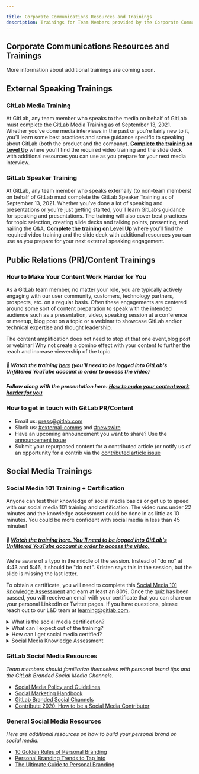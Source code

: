 ```yaml
---

title: Corporate Communications Resources and Trainings
description: Trainings for Team Members provided by the Corporate Communications Team
---
```

## Corporate Communications Resources and Trainings


More information about additional trainings are coming soon.







## External Speaking Trainings

### GitLab Media Training

At GitLab, any team member who speaks to the media on behalf of GitLab must complete the GitLab Media Training as of September 13, 2021. Whether you’ve done media interviews in the past or you’re fairly new to it, you’ll learn some best practices and some guidance specific to speaking about GitLab (both the product and the company). **[Complete the training on Level Up](https://levelup.gitlab.com/access/saml/login/internal-team-members?returnTo=https://levelup.gitlab.com/learn/course/gitlab-media-training)** where you’ll find the required video training and the slide deck with additional resources you can use as you prepare for your next media interview.

### GitLab Speaker Training

At GitLab, any team member who speaks externally (to non-team members) on behalf of GitLab must complete the GitLab Speaker Training as of September 13, 2021. Whether you’ve done a lot of speaking and presentations or you’re just getting started, you’ll learn GitLab’s guidance for speaking and presentations. The training will also cover best practices for topic selection, creating slide decks and talking points, presenting, and nailing the Q&A. **[Complete the training on Level Up](https://levelup.gitlab.com/access/saml/login/internal-team-members?returnTo=https://levelup.gitlab.com/learn/course/gitlab-speaker-training-2021)** where you’ll find the required video training and the slide deck with additional resources you can use as you prepare for your next external speaking engagement.

## Public Relations (PR)/Content Trainings

### How to Make Your Content Work Harder for You

As a GitLab team member, no matter your role, you are typically actively engaging with our user community, customers, technology partners, prospects, etc. on a regular basis. Often these engagements are centered around some sort of content preparation to speak with the intended audience such as a presentation, video, speaking session at a conference or meetup, blog post on a topic or a webinar to showcase GitLab and/or technical expertise and thought leadership.

The content amplification does not need to stop at that one event,blog post or webinar! Why not create a domino effect with your content to further the reach and increase viewership of the topic.

##### 🔗 Watch the training [here](https://youtu.be/VrKd89vJizM) (you'll need to be logged into GitLab's Unfiltered YouTube account in order to access the video)

##### Follow along with the presentation here: [How to make your content work harder for you](https://docs.google.com/presentation/d/1RPSkAWtXtWfbuoHD9D1iSdt5o1d7a4MA5QPGjGeFFXM/edit#slide=id.g29a70c6c35_0_68)

### How to get in touch with GitLab PR/Content

- Email us: [press@gitlab.com](mailto:press@gitlab.com)
- Slack us: [#external-comms](https://gitlab.slack.com/archives/CB274TZRR) and [#newswire](https://gitlab.slack.com/archives/CERAPFN7R)
- Have an upcoming announcement you want to share? Use the [announcement issue](https://gitlab.com/gitlab-com/marketing/corporate_marketing/corporate-marketing/-/issues/new?issuable_template=announcement)
- Submit your repurposed content for a contributed article (or notify us of an opportunity for a contrib via the [contributed article issue](https://gitlab.com/gitlab-com/marketing/corporate_marketing/corporate-marketing/-/issues/new#)

## Social Media Trainings

### Social Media 101 Training + Certification

Anyone can test their knowledge of social media basics or get up to speed with our social media 101 training and certification. The video runs under 22 minutes and the knowledge assessment could be done in as little as 10 minutes. You could be more confident with social media in less than 45 minutes!

##### 🔗 [Watch the training here. You'll need to be logged into GitLab's Unfiltered YouTube account in order to access the video.](https://youtu.be/c5UcbNYVTu4)
We're aware of a typo in the middle of the session. Instead of "do no" at 4:43 and 5:46, it should be "do not". Kristen says this in the session, but the slide is missing the last letter.

To obtain a certificate, you will need to complete this [Social Media 101 Knowledge Assessment](https://forms.gle/X5toY6A1jhguYyfj8) and earn at least an 80%. Once the quiz has been passed, you will receive an email with your certificate that you can share on your personal LinkedIn or Twitter pages. If you have questions, please reach out to our L&D team at [learning@gitlab.com](mailto:learning@gitlab.com).
<details>
  <summary markdown='span'>
    What is the social media certification?
  </summary>

GitLab’s social media certification will be received by team members who complete the Learning and Development: Let’s Get Social Media Certified training.
Once you complete the Social Media Assessment you can respond to any GitLab mentions which you feel you can provide value to. Once certified you will feel empowered to talk about GitLab and your work on your own social media channels.

</details>

<details>
 <summary markdown='span'>
 What can I expect out of the training?
 </summary>

This training focuses on enabling team members to supplement their channels with content without a formal Employee Advocacy tool to share from. The social media team will provide tips on how to set your profile up for success, how to curate content, and how to engage like an expert. By completing this training, team members will take their previous social 101 to a 202 skill set. You will walk away with a social media certificate, and personal brand confidence.

</details>

<details>
 <summary markdown='span'>
 How can I get social media certified?
 </summary>

It is not required to be active on social media as a GitLab team member. It is also not required that you speak on behalf of GitLab on social platforms. However, if you do talk about work-related matters that are within your area of job responsibility- you must disclose your affiliation with GitLab. And before you do- you must get certified after taking the L&D: Let’s Get Social Media Certified training.

</details>

<details>
  <summary markdown='span'>
    Social Media Knowledge Assessment
  </summary>

Anyone can become certified in the GitLab Social Media Training. To obtain certification, you will need to complete this Social Media Knowledge Assessment and earn at least an 80%. Once the quiz has been passed, you will receive an email with your certification that you can share on your personal LinkedIn or Twitter pages. If you have questions, please reach out to our L&D team at learning@gitlab.com.

</details>

### GitLab Social Media Resources

_Team members should familiarize themselves with personal brand tips and the GitLab Branded Social Media Channels._

- [Social Media Policy and Guidelines](/handbook/marketing/team-member-social-media-policy/)
- [Social Marketing Handbook](/handbook/marketing/integrated-marketing/digital-strategy/social-marketing/)
- [GitLab Branded Social Channels](/handbook/marketing/integrated-marketing/digital-strategy/social-marketing/#primary-social-channels-audiences-and-calendaring-)
- [Contribute 2020: How to be a Social Media Contributor](https://www.youtube.com/watch?v=csWMZuUM3w8#action=share)

### General Social Media Resources

_Here are additional resources on how to build your personal brand on social media._

- [10 Golden Rules of Personal Branding](https://www.forbes.com/sites/goldiechan/2018/11/08/10-golden-rules-personal-branding/#4fd8637358a7)
- [Personal Branding Trends to Tap Into](https://sproutsocial.com/insights/personal-branding-trends-social-media/)
- [The Ultimate Guide to Personal Branding](https://sproutsocial.com/insights/personal-branding/)
